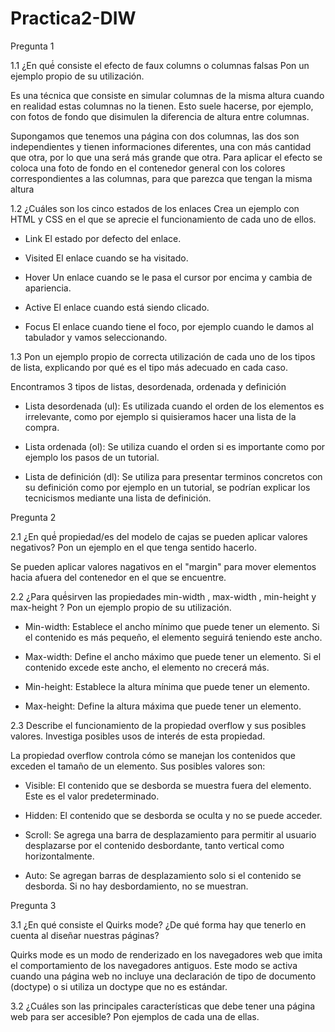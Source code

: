 # Practica2-DIW

Pregunta 1

1.1 ¿En qué́ consiste el efecto de faux columns o columnas falsas Pon un ejemplo propio de su utilización.

Es una técnica que consiste en simular columnas de la misma altura cuando en realidad estas columnas no la tienen. Esto suele hacerse, por ejemplo, con fotos de fondo que disimulen la diferencia de altura entre columnas.

Supongamos que tenemos una página con dos columnas, las dos son independientes y tienen informaciones diferentes, una con más cantidad que otra, por lo que una será más grande que otra.
Para aplicar el efecto se coloca una foto de fondo en el contenedor general con los colores correspondientes a las columnas, para que parezca que tengan la misma altura


1.2 ¿Cuáles son los cinco estados de los enlaces Crea un ejemplo con HTML y CSS en el que se aprecie el funcionamiento de cada uno de ellos.

- Link El estado por defecto del enlace.

- Visited El enlace cuando se ha visitado.

- Hover Un enlace cuando se le pasa el cursor por encima y cambia de apariencia.

- Active El enlace cuando está siendo clicado.

- Focus El enlace cuando tiene el foco, por ejemplo cuando le damos al tabulador y vamos seleccionando.


1.3 Pon un ejemplo propio de correcta utilización de cada uno de los tipos de lista, explicando por qué es el tipo más adecuado en cada caso.

Encontramos 3 tipos de listas, desordenada, ordenada y definición

- Lista desordenada (ul): Es utilizada cuando el orden de los elementos es irrelevante, como por ejemplo si quisieramos hacer una lista de la compra.

- Lista ordenada (ol): Se utiliza cuando el orden si es importante como por ejemplo los pasos de un tutorial.

- Lista de definición (dl): Se utiliza para presentar terminos concretos con su definición como por ejemplo en un tutorial, se podrían explicar los tecnicismos mediante una lista de definición.

Pregunta 2

2.1 ¿En qué́ propiedad/es del modelo de cajas se pueden aplicar valores negativos? Pon un ejemplo en el que tenga sentido hacerlo.

Se pueden aplicar valores nagativos en el "margin" para mover elementos hacia afuera del contenedor en el que se encuentre.

2.2 ¿Para qué́sirven las propiedades min-width , max-width , min-height y max-height ? Pon un ejemplo propio de su utilización.



- Min-width: Establece el ancho mínimo que puede tener un elemento. Si el contenido es más pequeño, el elemento seguirá teniendo este ancho.
  
- Max-width: Define el ancho máximo que puede tener un elemento. Si el contenido excede este ancho, el elemento no crecerá más.

- Min-height: Establece la altura mínima que puede tener un elemento.

- Max-height: Define la altura máxima que puede tener un elemento.

2.3 Describe el funcionamiento de la propiedad overflow y sus posibles valores. Investiga posibles usos de interés de esta propiedad.

La propiedad overflow controla cómo se manejan los contenidos que exceden el tamaño de un elemento. Sus posibles valores son:

- Visible: El contenido que se desborda se muestra fuera del elemento. Este es el valor predeterminado.

- Hidden: El contenido que se desborda se oculta y no se puede acceder.

- Scroll: Se agrega una barra de desplazamiento para permitir al usuario desplazarse por el contenido desbordante, tanto vertical como horizontalmente.

- Auto: Se agregan barras de desplazamiento solo si el contenido se desborda. Si no hay desbordamiento, no se muestran.

Pregunta 3

3.1 ¿En qué consiste el Quirks mode? ¿De qué forma hay que tenerlo en cuenta al diseñar nuestras páginas?

Quirks mode es un modo de renderizado en los navegadores web que imita el comportamiento de los navegadores antiguos. Este modo se activa cuando una página web no incluye una declaración de tipo de documento (doctype) o si utiliza un doctype que no es estándar.

3.2 ¿Cuáles son las principales características que debe tener una página web para ser accesible? Pon ejemplos de cada una de ellas.

